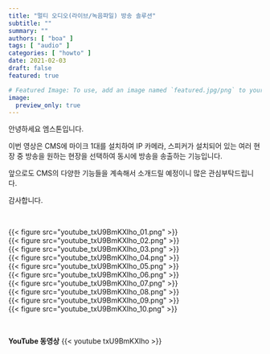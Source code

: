 ```yaml
---
title: "멀티 오디오(라이브/녹음파일) 방송 솔루션"
subtitle: ""
summary: ""
authors: [ "boa" ]
tags: [ "audio" ]
categories: [ "howto" ]
date: 2021-02-03
draft: false
featured: true

# Featured Image: To use, add an image named `featured.jpg/png` to your page's folder.
image:
  preview_only: true
---
```


안녕하세요 엠스톤입니다.

이번 영상은 CMS에 마이크 1대를 설치하여 IP 카메라, 스피커가 설치되어 있는 여러 현장 중 방송을 원하는 현장을 선택하여 동시에 방송을 송출하는 기능입니다.

앞으로도 CMS의 다양한 기능들을 계속해서 소개드릴 예정이니 많은 관심부탁드립니다. 

감사합니다.

&nbsp;

<div class="container"><div class="row no-gutters">
<div class="col-sm-6">{{< figure src="youtube_txU9BmKXlho_01.png" >}}</div>
<div class="col-sm-6">{{< figure src="youtube_txU9BmKXlho_02.png" >}}</div>
<div class="col-sm-6">{{< figure src="youtube_txU9BmKXlho_03.png" >}}</div>
<div class="col-sm-6">{{< figure src="youtube_txU9BmKXlho_04.png" >}}</div>
<div class="col-sm-6">{{< figure src="youtube_txU9BmKXlho_05.png" >}}</div>
<div class="col-sm-6">{{< figure src="youtube_txU9BmKXlho_06.png" >}}</div>
<div class="col-sm-6">{{< figure src="youtube_txU9BmKXlho_07.png" >}}</div>
<div class="col-sm-6">{{< figure src="youtube_txU9BmKXlho_08.png" >}}</div>
<div class="col-sm-6">{{< figure src="youtube_txU9BmKXlho_09.png" >}}</div>
<div class="col-sm-6">{{< figure src="youtube_txU9BmKXlho_10.png" >}}</div>
</div></div>

&nbsp;

**YouTube 동영상**
{{< youtube txU9BmKXlho >}}
